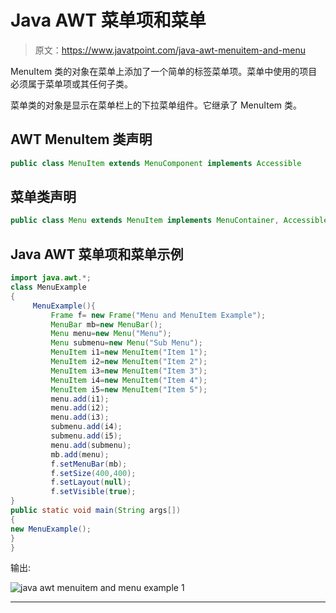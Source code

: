 # Java AWT 菜单项和菜单

> 原文：<https://www.javatpoint.com/java-awt-menuitem-and-menu>

MenuItem 类的对象在菜单上添加了一个简单的标签菜单项。菜单中使用的项目必须属于菜单项或其任何子类。

菜单类的对象是显示在菜单栏上的下拉菜单组件。它继承了 MenuItem 类。

## AWT MenuItem 类声明

```java
public class MenuItem extends MenuComponent implements Accessible

```

## 菜单类声明

```java
public class Menu extends MenuItem implements MenuContainer, Accessible

```

## Java AWT 菜单项和菜单示例

```java
import java.awt.*;
class MenuExample
{
	 MenuExample(){
         Frame f= new Frame("Menu and MenuItem Example");
         MenuBar mb=new MenuBar();
         Menu menu=new Menu("Menu");
         Menu submenu=new Menu("Sub Menu");
         MenuItem i1=new MenuItem("Item 1");
         MenuItem i2=new MenuItem("Item 2");
         MenuItem i3=new MenuItem("Item 3");
         MenuItem i4=new MenuItem("Item 4");
         MenuItem i5=new MenuItem("Item 5");
         menu.add(i1);
         menu.add(i2);
         menu.add(i3);
         submenu.add(i4);
         submenu.add(i5);
         menu.add(submenu);
         mb.add(menu);
         f.setMenuBar(mb);
         f.setSize(400,400);
         f.setLayout(null);
         f.setVisible(true);
}
public static void main(String args[])
{
new MenuExample();
}
}

```

输出:

![java awt menuitem and menu example 1](../img/1e589a9fc2d7c52df321cf4a2f6737b5.png)

* * *